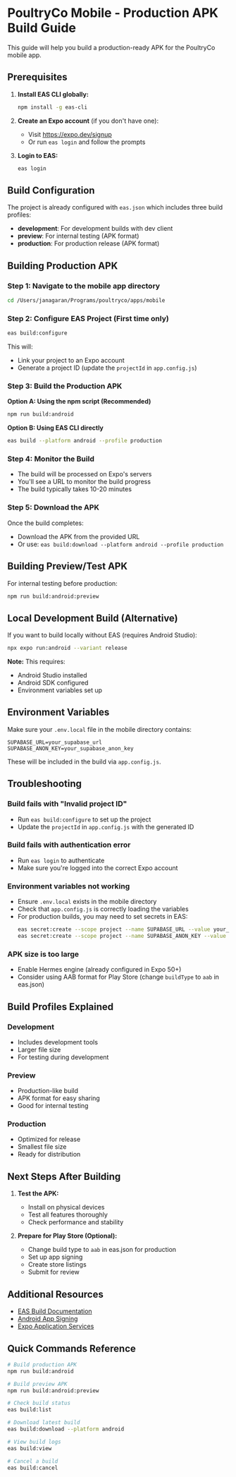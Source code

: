 # PoultryCo Mobile - Production APK Build Guide

This guide will help you build a production-ready APK for the PoultryCo mobile app.

## Prerequisites

1. **Install EAS CLI globally:**
   ```bash
   npm install -g eas-cli
   ```

2. **Create an Expo account** (if you don't have one):
   - Visit https://expo.dev/signup
   - Or run `eas login` and follow the prompts

3. **Login to EAS:**
   ```bash
   eas login
   ```

## Build Configuration

The project is already configured with `eas.json` which includes three build profiles:

- **development**: For development builds with dev client
- **preview**: For internal testing (APK format)
- **production**: For production release (APK format)

## Building Production APK

### Step 1: Navigate to the mobile app directory
```bash
cd /Users/janagaran/Programs/poultryco/apps/mobile
```

### Step 2: Configure EAS Project (First time only)
```bash
eas build:configure
```

This will:
- Link your project to an Expo account
- Generate a project ID (update the `projectId` in `app.config.js`)

### Step 3: Build the Production APK

**Option A: Using the npm script (Recommended)**
```bash
npm run build:android
```

**Option B: Using EAS CLI directly**
```bash
eas build --platform android --profile production
```

### Step 4: Monitor the Build
- The build will be processed on Expo's servers
- You'll see a URL to monitor the build progress
- The build typically takes 10-20 minutes

### Step 5: Download the APK
Once the build completes:
- Download the APK from the provided URL
- Or use: `eas build:download --platform android --profile production`

## Building Preview/Test APK

For internal testing before production:
```bash
npm run build:android:preview
```

## Local Development Build (Alternative)

If you want to build locally without EAS (requires Android Studio):
```bash
npx expo run:android --variant release
```

**Note:** This requires:
- Android Studio installed
- Android SDK configured
- Environment variables set up

## Environment Variables

Make sure your `.env.local` file in the mobile directory contains:
```
SUPABASE_URL=your_supabase_url
SUPABASE_ANON_KEY=your_supabase_anon_key
```

These will be included in the build via `app.config.js`.

## Troubleshooting

### Build fails with "Invalid project ID"
- Run `eas build:configure` to set up the project
- Update the `projectId` in `app.config.js` with the generated ID

### Build fails with authentication error
- Run `eas login` to authenticate
- Make sure you're logged into the correct Expo account

### Environment variables not working
- Ensure `.env.local` exists in the mobile directory
- Check that `app.config.js` is correctly loading the variables
- For production builds, you may need to set secrets in EAS:
  ```bash
  eas secret:create --scope project --name SUPABASE_URL --value your_value
  eas secret:create --scope project --name SUPABASE_ANON_KEY --value your_value
  ```

### APK size is too large
- Enable Hermes engine (already configured in Expo 50+)
- Consider using AAB format for Play Store (change `buildType` to `aab` in eas.json)

## Build Profiles Explained

### Development
- Includes development tools
- Larger file size
- For testing during development

### Preview
- Production-like build
- APK format for easy sharing
- Good for internal testing

### Production
- Optimized for release
- Smallest file size
- Ready for distribution

## Next Steps After Building

1. **Test the APK:**
   - Install on physical devices
   - Test all features thoroughly
   - Check performance and stability

2. **Prepare for Play Store (Optional):**
   - Change build type to `aab` in eas.json for production
   - Set up app signing
   - Create store listings
   - Submit for review

## Additional Resources

- [EAS Build Documentation](https://docs.expo.dev/build/introduction/)
- [Android App Signing](https://docs.expo.dev/app-signing/app-credentials/)
- [Expo Application Services](https://expo.dev/eas)

## Quick Commands Reference

```bash
# Build production APK
npm run build:android

# Build preview APK
npm run build:android:preview

# Check build status
eas build:list

# Download latest build
eas build:download --platform android

# View build logs
eas build:view

# Cancel a build
eas build:cancel
```

